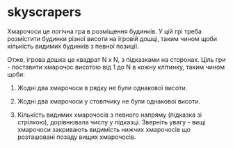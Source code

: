 # skyscrapers

Хмарочоси це логічна гра в розміщення будинків. У цій грі треба 
розмістити будинки різної висоти на ігровій дошці, таким чином щоби 
кількість видимих будинків з певної позиції.

Отже, ігрова дошка це квадрат N x N, з підказками на 
сторонах. Ціль гри - поставити хмарочос висотою від 1 до N в кожну 
клітинку, таким чином щоби:

1. Жодні два хмарочоси в рядку не були однакової висоти. 

2. Жодні два хмарочоси у стовпчику не були однакової висоти.

3. Кількість
 видимих хмарочосів з певного напряму (підказка зі стрілкою), 
дорівнювала числу у підказці. Зверніть увагу - вищі хмарочоси закривають
 видимість нижчих хмарочосів що розташовані позаду вищих хмарочосів.

